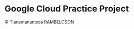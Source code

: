 # Google Cloud Practice Project 

&copy; [Tianamanantsoa RAMBELOSON](https://www.linkedin.com/in/tianamanantsoa-rambeloson/)

